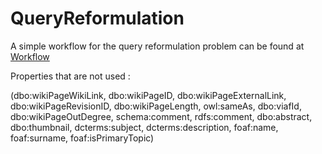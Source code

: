 # QueryReformulation


A simple workflow for the query reformulation problem can be found at [Workflow](Workflow.ipynb)

Properties that are not used :

(dbo:wikiPageWikiLink, dbo:wikiPageID, dbo:wikiPageExternalLink, dbo:wikiPageRevisionID,  dbo:wikiPageLength, owl:sameAs, dbo:viafId, dbo:wikiPageOutDegree, schema:comment, rdfs:comment, dbo:abstract, dbo:thumbnail, dcterms:subject, 
dcterms:description, foaf:name, foaf:surname, foaf:isPrimaryTopic)
